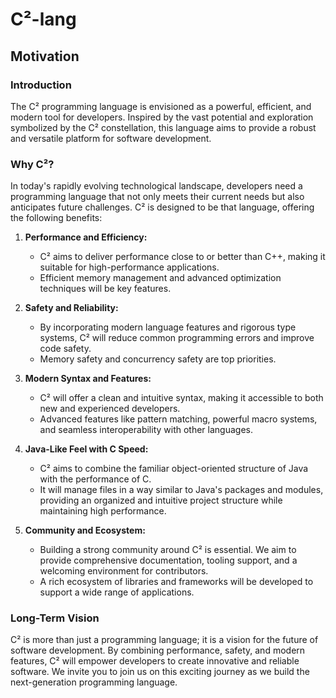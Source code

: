 # C²-lang

## Motivation

### Introduction

The C² programming language is envisioned as a powerful, efficient, and modern tool for developers. Inspired by the vast potential and exploration symbolized by the C² constellation, this language aims to provide a robust and versatile platform for software development.

### Why C²?

In today's rapidly evolving technological landscape, developers need a programming language that not only meets their current needs but also anticipates future challenges. C² is designed to be that language, offering the following benefits:

1. **Performance and Efficiency:**
   - C² aims to deliver performance close to or better than C++, making it suitable for high-performance applications.
   - Efficient memory management and advanced optimization techniques will be key features.

2. **Safety and Reliability:**
   - By incorporating modern language features and rigorous type systems, C² will reduce common programming errors and improve code safety.
   - Memory safety and concurrency safety are top priorities.

3. **Modern Syntax and Features:**
   - C² will offer a clean and intuitive syntax, making it accessible to both new and experienced developers.
   - Advanced features like pattern matching, powerful macro systems, and seamless interoperability with other languages.

4. **Java-Like Feel with C Speed:**
   - C² aims to combine the familiar object-oriented structure of Java with the performance of C.
   - It will manage files in a way similar to Java's packages and modules, providing an organized and intuitive project structure while maintaining high performance.

5. **Community and Ecosystem:**
   - Building a strong community around C² is essential. We aim to provide comprehensive documentation, tooling support, and a welcoming environment for contributors.
   - A rich ecosystem of libraries and frameworks will be developed to support a wide range of applications.

### Long-Term Vision

C² is more than just a programming language; it is a vision for the future of software development. By combining performance, safety, and modern features, C² will empower developers to create innovative and reliable software. We invite you to join us on this exciting journey as we build the next-generation programming language.
